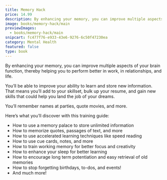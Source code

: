 ```yaml
---
title: Memory Hack
price: 14.99
description: By enhancing your memory, you can improve multiple aspects of your brain function, thereby helping you to perform better in work, in relationships, and life.
image: books/memory-hack/main
previewImages:
  - books/memory-hack/main
snipcart: fc477f76-e933-43e6-9276-6c50f47230ea
category: Mental Health
featured: false
type: book
---
```


By enhancing your memory, you can improve multiple aspects of your brain function, thereby helping you to perform better in work, in relationships, and life.

You’ll be able to improve your ability to learn and store new information. That means you’ll add to your skillset, bulk up your resume, and gain new skills that could help you land the job of your dreams.

You’ll remember names at parties, quote movies, and more.

Here’s what you’ll discover with this training guide:

- How to use a memory palace to store unlimited information
- How to memorize quotes, passages of text, and more
- How to use accelerated learning techniques like speed reading
- How to use cue cards, notes, and more
- How to train working memory for better focus and creativity
- How to enhance your sleep for better learning
- How to encourage long term potentiation and easy retrieval of old memories
- How to stop forgetting birthdays, to-dos, and events!
- And much more!
